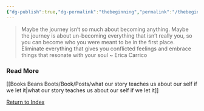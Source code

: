 ```yaml
---
{"dg-publish":true,"dg-permalink":"thebeginning","permalink":"/thebeginning/","dgHomeLink":true,"dgPassFrontmatter":false}
---
```



> Maybe the journey isn’t so much about becoming anything. Maybe the journey is about un-becoming everything that isn’t really you, so you can become who you were meant to be in the first place. Eliminate everything that gives you conflicted feelings and embrace things that resonate with your soul ~ Erica Carrico

### Read More

[[Books Beans Boots/Book/Posts/what our story teaches us about our self if we let it|what our story teaches us about our self if we let it]]

[Return to Index](https://booksbeansboots.co.uk/llgindex/)